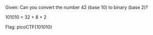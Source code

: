 Given: Can you convert the number 42 (base 10) to binary (base 2)?

101010 = 32 + 8 + 2

Flag: picoCTF{101010}
